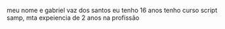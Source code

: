 meu nome e gabriel vaz dos santos eu tenho 16 anos tenho curso script samp, mta expeiencia de 2 anos na profissão 
